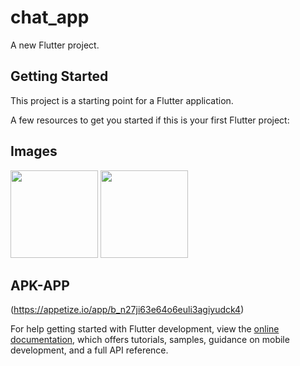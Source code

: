 # chat_app

A new Flutter project.

## Getting Started

This project is a starting point for a Flutter application.

A few resources to get you started if this is your first Flutter project:
## Images
  <img src="https://github.com/user-attachments/assets/b03fccd8-7d9a-4016-8cb0-82a0ad8f1459"  width="140">
  <img src="https://github.com/user-attachments/assets/84184c7a-517c-4bd2-9ca2-6d99c6670845"  width="140">


## APK-APP
(https://appetize.io/app/b_n27ji63e64o6euli3agiyudck4)


For help getting started with Flutter development, view the
[online documentation](https://docs.flutter.dev/), which offers tutorials,
samples, guidance on mobile development, and a full API reference.
